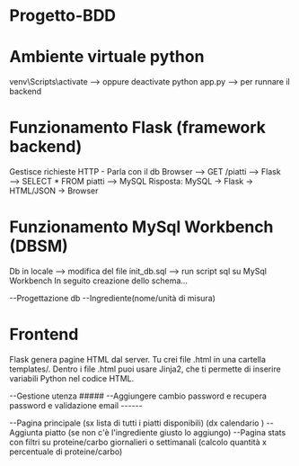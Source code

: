 # Progetto-BDD

# Ambiente virtuale python

venv\Scripts\activate --> oppure deactivate
python app.py --> per runnare il backend

# Funzionamento Flask (framework backend)

Gestisce richieste HTTP - Parla con il db
Browser ⟶ GET /piatti ⟶ Flask ⟶ SELECT * FROM piatti ⟶ MySQL
Risposta: MySQL → Flask → HTML/JSON → Browser

# Funzionamento MySql Workbench (DBSM)

Db in locale --> modifica del file init_db.sql --> run script sql su MySql Workbench
In seguito creazione dello schema...

--Progettazione db
--Ingrediente(nome/unità di misura)


# Frontend 

Flask genera pagine HTML dal server.
Tu crei file .html in una cartella templates/.
Dentro i file .html puoi usare Jinja2, che ti permette di inserire variabili Python nel codice HTML.

--Gestione utenza ##### --Aggiungere cambio password e recupera password e validazione email ------

--Pagina principale (sx lista di tutti i piatti disponibili) (dx calendario ) 
--Aggiunta piatto (se non c'è l'ingrediente giusto lo aggiungo)
--Pagina stats con filtri su proteine/carbo giornalieri o settimanali (calcolo quantità x percentuale di proteine/carbo)


